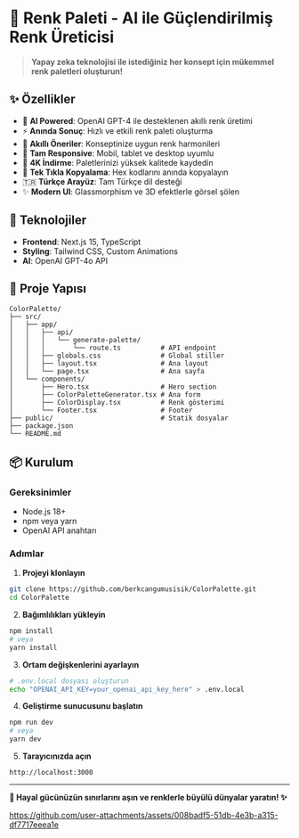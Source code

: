 # 🎨 Renk Paleti - AI ile Güçlendirilmiş Renk Üreticisi

> **Yapay zeka teknolojisi ile istediğiniz her konsept için mükemmel renk paletleri oluşturun!**

## ✨ Özellikler


- 🤖 **AI Powered**: OpenAI GPT-4 ile desteklenen akıllı renk üretimi
- ⚡ **Anında Sonuç**: Hızlı ve etkili renk paleti oluşturma
- 🎯 **Akıllı Öneriler**: Konseptinize uygun renk harmonileri
- 📱 **Tam Responsive**: Mobil, tablet ve desktop uyumlu
- 💾 **4K İndirme**: Paletlerinizi yüksek kalitede kaydedin
- 🎉 **Tek Tıkla Kopyalama**: Hex kodlarını anında kopyalayın
- 🇹🇷 **Türkçe Arayüz**: Tam Türkçe dil desteği
- ✨ **Modern UI**: Glassmorphism ve 3D efektlerle görsel şölen


## 🚀 Teknolojiler

- **Frontend**: Next.js 15, TypeScript
- **Styling**: Tailwind CSS, Custom Animations
- **AI**: OpenAI GPT-4o API

## 📂 Proje Yapısı

```
ColorPalette/
├── src/
│   ├── app/
│   │   ├── api/
│   │   │   └── generate-palette/
│   │   │       └── route.ts          # API endpoint
│   │   ├── globals.css               # Global stiller
│   │   ├── layout.tsx                # Ana layout
│   │   └── page.tsx                  # Ana sayfa
│   └── components/
│       ├── Hero.tsx                  # Hero section
│       ├── ColorPaletteGenerator.tsx # Ana form
│       ├── ColorDisplay.tsx          # Renk gösterimi
│       └── Footer.tsx                # Footer
├── public/                           # Statik dosyalar
├── package.json
└── README.md
```

## 📦 Kurulum

### Gereksinimler
- Node.js 18+
- npm veya yarn
- OpenAI API anahtarı

### Adımlar

1. **Projeyi klonlayın**
```bash
git clone https://github.com/berkcangumusisik/ColorPalette.git
cd ColorPalette
```

2. **Bağımlılıkları yükleyin**
```bash
npm install
# veya
yarn install
```

3. **Ortam değişkenlerini ayarlayın**
```bash
# .env.local dosyası oluşturun
echo "OPENAI_API_KEY=your_openai_api_key_here" > .env.local
```

4. **Geliştirme sunucusunu başlatın**
```bash
npm run dev
# veya
yarn dev
```

5. **Tarayıcınızda açın**
```
http://localhost:3000
```

---

**🎨 Hayal gücünüzün sınırlarını aşın ve renklerle büyülü dünyalar yaratın! ✨**





https://github.com/user-attachments/assets/008badf5-51db-4e3b-a315-df7717eeea1e




